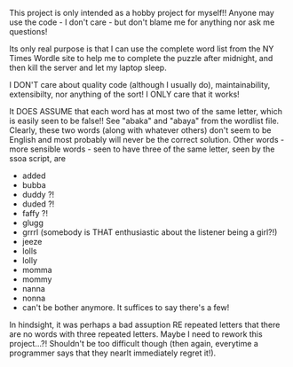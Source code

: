 This project is only intended as a hobby project for myself!!
Anyone may use the code - I don't care - but don't blame me for anything nor 
ask me questions!

Its only real purpose is that I can use the complete word list from the NY
Times Wordle site to help me to complete the puzzle after midnight, and then 
kill the server and let my laptop sleep.

I DON'T care about quality code (although I usually do), maintainability, 
extensibilty, nor anything of the sort!
I ONLY care that it works!

It DOES ASSUME that each word has at most two of the same letter, which is
easily seen to be false!! See "abaka" and "abaya" from the wordlist file.
Clearly, these two words (along with whatever others) don't seem to be English 
and most probably will never be the correct solution.
Other words - more sensible words - seen to have three of the same letter, 
seen by the ssoa script, are
- added
- bubba
- duddy ?!
- duded ?!
- faffy ?!
- glugg
- grrrl (somebody is THAT enthusiastic about the listener being a girl?!)
- jeeze
- lolls
- lolly
- momma
- mommy
- nanna
- nonna
- can't be bother anymore. It suffices to say there's a few!

In hindsight, it was perhaps a bad assuption RE repeated letters that there
are no words with three repeated letters.
Maybe I need to rework this project...?! Shouldn't be too difficult though 
(then again, everytime a programmer says that they nearlt immediately regret
it!).
